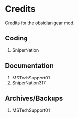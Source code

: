 # Credits
Credits for the obsidian gear mod.

## Coding

1. SniperNation

## Documentation

1. MSTechSupport01
2. SniperNation317

## Archives/Backups

1. MSTechSupport01

